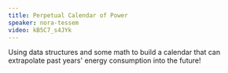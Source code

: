 ```yaml
---
title: Perpetual Calendar of Power
speaker: nora-tessem
video: kB5C7_s4JYk
---
```


Using data structures and some math to build a calendar that can extrapolate past years' energy consumption into the future!
